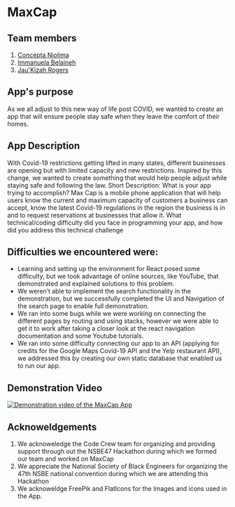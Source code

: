 # MaxCap

## Team members
1. [Concepta Njolima](https://github.com/ConceptaNjolima)
1. [Immanuela Belaineh](https://github.com/belainehi)
1. [Jau'Kizah Rogers](https://github.com/JauKizahRogers)

## App's purpose
 As we all adjust to this new way of life post COVID, we wanted to create an app that will ensure people stay safe when they leave the comfort of their homes. 

## App Description

With Covid-19 restrictions getting lifted in many states, different businesses are opening but with limited capacity and new restrictions. Inspired by this change, we wanted to create something that would help people adjust while staying safe and following the law.
Short Description: What is your app trying to accomplish?
Max Cap is a mobile phone application that will help users know the current and maximum capacity of customers a business can accept, know the latest Covid-19 regulations in the region the business is in and to request reservations at businesses that allow it.
What technical/coding difficulty did you face in programming your app, and how did you address this technical challenge

## Difficulties we encountered were:

- Learning and setting up the environment for React posed some difficulty, but we took advantage of online sources, like YouTube, that demonstrated and explained solutions to this problem.
- We weren’t able to implement the search functionality in the demonstration, but we successfully completed the UI and Navigation of the search page to enable full demonstration. 
- We ran into some bugs while we were working on connecting the different pages by routing and using stacks, however we were able to get it to work after taking a closer look at the react navigation documentation and some Youtube tutorials. 
- We ran into some difficulty connecting our app to an API (applying for credits for the Google Maps Covid-19 API and the Yelp restaurant API), we addressed this by creating our own static database that enabled us to run our app. 

## Demonstration Video
[![Demonstration video of the MaxCap App](http://img.youtube.com/vi/m4-qQgdminM/0.jpg)](http://www.youtube.com/watch?v=m4-qQgdminM "MaxCap Mobile Phone Application")

## Acknoweldgements
1. We acknoweledge the Code Crew team for organizing and providing support through out the NSBE47 Hackathon during which we formed our team and worked on MaxCap
2. We appreciate the National Society of Black Engineers for organizing the 47th NSBE national convention during which we are attending this Hackathon
3. We acknoweldge FreePik and FlatIcons for the Images and icons used in the App.

